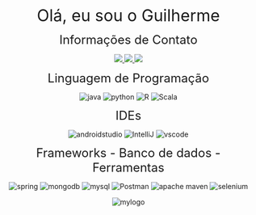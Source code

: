 <p align="center">
  <span style="font-size: 32px;">Olá, eu sou o Guilherme</span>
</p>

<p align="center">
  <span style="font-size: 24px;">Informações de Contato</span>
</p>

<p align="center">
  <a href="https://github.com/ggmsbsb">
    <img src="https://img.shields.io/badge/GitHub-100000?style=for-the-badge&logo=github&logoColor=white" />
  </a>
  <a href="https://www.instagram.com/gms.bsb/">
    <img src="https://img.shields.io/badge/Instagram-E4405F?style=for-the-badge&logo=instagram&logoColor=white" />
  </a>
  <a href="https://www.linkedin.com/in/guilherme-g-557809289/">
    <img src="https://img.shields.io/badge/LinkedIn-0077B5?style=for-the-badge&logo=linkedin&logoColor=white" />
  </a>
</p>

<p align="center">
  <span style="font-size: 24px;">Linguagem de Programação</span>
</p>

<p align="center">
  <img alt="java" src="https://img.shields.io/badge/Java-ED8B00?style=for-the-badge&logo=openjdk&logoColor=white"/>
  <img alt="python" src="https://img.shields.io/badge/python-3670A0?style=for-the-badge&logo=python&logoColor=ffdd54"/>
  <img alt="R" src="https://img.shields.io/badge/r-%23276DC3.svg?style=for-the-badge&logo=r&logoColor=white"/>
  <img alt="Scala" src="https://img.shields.io/badge/scala-%23DC322F.svg?style=for-the-badge&logo=scala&logoColor=white"/>
</p>

<p align="center">
  <span style="font-size: 24px;">IDEs</span>
</p>

<p align="center">
  <img alt="androidstudio" src="https://img.shields.io/badge/Android_Studio-3DDC84?style=for-the-badge&logo=android-studio&logoColor=white"/>
  <img alt="IntelliJ" src="https://img.shields.io/badge/IntelliJ_IDEA-000000.svg?style=for-the-badge&logo=intellij-idea&logoColor=white"/>
  <img alt="vscode" src="https://img.shields.io/badge/Visual_Studio_Code-0078D4?style=for-the-badge&logo=visual%20studio%20code&logoColor=white"/>
</p>

<p align="center">
  <span style="font-size: 24px;">Frameworks - Banco de dados - Ferramentas</span>
</p>

<p align="center">
  <img alt="spring" src="https://img.shields.io/badge/Spring-6DB33F?style=for-the-badge&logo=spring&logoColor=white"/>
  <img alt="mongodb" src="https://img.shields.io/badge/MongoDB-4EA94B?style=for-the-badge&logo=mongodb&logoColor=white"/>
  <img alt="mysql" src="https://img.shields.io/badge/MySQL-00000F?style=for-the-badge&logo=mysql&logoColor=white"/>
  <img alt="Postman" src="https://img.shields.io/badge/Postman-FF6C37?style=for-the-badge&logo=postman&logoColor=white"/>
  <img alt="apache maven" src="https://img.shields.io/badge/Apache%20Maven-C71A36?style=for-the-badge&logo=Apache%20Maven&logoColor=white"/>
  <img alt="selenium" src="https://img.shields.io/badge/-selenium-%43B02A?style=for-the-badge&logo=selenium&logoColor=white"/>
</p>

<p align="center">
  <img alt="mylogo" src="https://github.com/ggmsbsb/ggmsbsb/assets/90357316/94d60cf0-c4f4-4b14-ad98-b4a462f25e42" />
</p>
